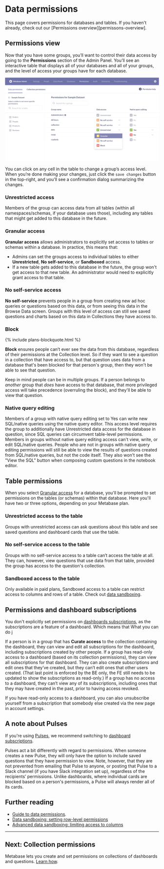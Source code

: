# Data permissions

This page covers permissions for databases and tables. If you haven't already, check out our [Permissions overview][permissons-overview].

## Permissions view

Now that you have some groups, you’ll want to control their data access by going to the **Permissions** section of the Admin Panel. You’ll see an interactive table that displays all of your databases and all of your groups, and the level of access your groups have for each database.

![Permissions view](images/permissions.png)

You can click on any cell in the table to change a group’s access level. When you’re done making your changes, just click the `save changes` button in the top-right, and you’ll see a confirmation dialog summarizing the changes.

### Unrestricted access

Members of the group can access data from all tables (within all namespaces/schemas, if your database uses those), including any tables that might get added to this database in the future.

### Granular access

__Granular access__ allows administrators to explicitly set access to tables or schemas within a database. In practice, this means that:

- Admins can set the groups access to individual tables to either __Unrestricted__, __No self-service__, or __Sandboxed__ access.
- If a new table gets added to this database in the future, the group won't get access to that new table. An administrator would need to explicitly grant access to that table.

### No self-service access

__No self-service__ prevents people in a group from creating new ad hoc queries or questions based on this data, or from seeing this data in the Browse Data screen. Groups with this level of access can still see saved questions and charts based on this data in Collections they have access to.

### Block

{% include plans-blockquote.html %}

__Block__ ensures people can’t ever see the data from this database, regardless of their permissions at the Collection level. So if they want to see a question in a collection that have access to, but that question uses data from a database that's been blocked for that person's group, then they won't be able to see that question.

Keep in mind people can be in multiple groups. If a person belongs to _another_ group that _does_ have access to that database, that more privileged access will take precedence (overruling the block), and they'll be able to view that question.

### Native query editing

Members of a group with native query editing set to Yes can write new SQL/native queries using the native query editor. This access level requires the group to additionally have Unrestricted data access for the database in question, since SQL queries can circumvent table-level permissions.
Members in groups without native query editing access can't view, write, or edit SQL/native queries. People who are not in groups with native query editing permissions will still be able to view the results of questions created from SQL/native queries, but not the code itself. They also won't see the "View the SQL" button when composing custom questions in the notebook editor.

## Table permissions

When you select [Granular access](#granular-access) for a database, you'll be prompted to set permissions on the tables (or schemas) within that database. Here you'll have two or three options, depending on your Metabase plan.

### Unrestricted access to the table

Groups with unrestricted access can ask questions about this table and see saved questions and dashboard cards that use the table.

### No self-service access to the table

Groups with no self-service access to a table can’t access the table at all. They can, however, view questions that use data from that table, provided the group has access to the question's collection.

### Sandboxed access to the table

Only available in paid plans, Sandboxed access to a table can restrict access to columns and rows of a table. Check out [data sandboxing][data-sandboxing].

## Permissions and dashboard subscriptions

You don't explicitly set permissions on [dashboards subscriptions][dashboard-subscriptions], as the subscriptions are a feature of a dashboard. Which means that What you can do j

If a person is in a group that has __Curate access__ to the collection containing the dashboard, they can view and edit all subscriptions for the dashboard, including subscriptions created by other people.
If a group has read-only access to a dashboard (based on its collection permissions), they can view all subscriptions for that dashboard. They can also create subscriptions and edit ones that they’ve created, but they can’t edit ones that other users created. (That last point is enforced by the BE only, the FE still needs to be updated to show the subscriptions as read-only.)
If a group has no access to a dashboard, they can’t view any of its subscriptions, including ones that they may have created in the past, prior to having access revoked.

If you have read-only access to a dashboard, you can also unsubscribe yourself from a subscription that somebody else created via the new page in account settings.

## A note about Pulses

If you're using [Pulses][pulses], we recommend switching to [dashboard subscriptions][dashboard-subscriptions].

Pulses act a bit differently with regard to permissions. When someone creates a new Pulse, they will only have the option to include saved questions that they have permission to view. Note, however, that they are not prevented from emailing that Pulse to anyone, or posting that Pulse to a Slack channel (if you have Slack integration set up), regardless of the recipients’ permissions. Unlike dashboards, where individual cards are blocked based on a person's permissions, a Pulse will always render all of its cards.

## Further reading

- [Guide to data permissions](https://www.metabase.com/learn/organization/organization/data-permissions.html).
- [Data sandboxing: setting row-level permissions][sandbox-rows]
- [Advanced data sandboxing: limiting access to columns][sandbox-columns]

---

## Next: Collection permissions

Metabase lets you create and set permissions on collections of dashboards and questions. [Learn how][collections].

[collections]: 06-collections.md
[dashboard-subscriptions]: ../users-guide/dashboard-subscriptions.md
[data-sandboxing]: ../enterprise-guide/data-sandboxes.md
[permissions-overview]: 05-setting-permissions.md
[pulses]: ../users-guide/10-pulses.md
[sandbox-columns]: /learn/permissions/data-sandboxing-column-permissions.html
[sandbox-rows]: /learn/permissions/data-sandboxing-row-permissions.html
[sql-snippet-folders]: ../enterprise-guide/sql-snippets.md
